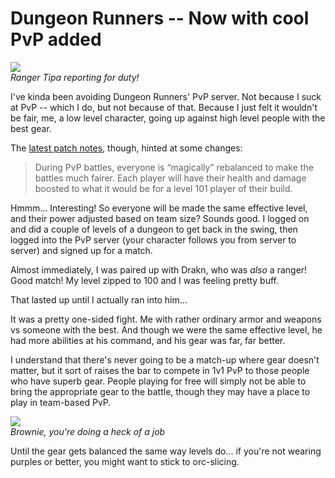 # Dungeon Runners -- Now with cool PvP added

![](http://westkarana.com/wp-content/uploads/2007/11/drwalking.jpg)  
*Ranger Tipa reporting for duty!*



I've kinda been avoiding Dungeon Runners' PvP server. Not because I suck at PvP -- which I do, but not because of that. Because I just felt it wouldn't be fair, me, a low level character, going up against high level people with the best gear.

The [latest patch notes](http://www.dungeonrunners.com/news/2007/10/server_downtime_13.html), though, hinted at some changes:


> During PvP battles, everyone is “magically” rebalanced to make the battles much fairer. Each player will have their health and damage boosted to what it would be for a level 101 player of their build.



Hmmm... Interesting! So everyone will be made the same effective level, and their power adjusted based on team size? Sounds good. I logged on and did a couple of levels of a dungeon to get back in the swing, then logged into the PvP server (your character follows you from server to server) and signed up for a match.

Almost immediately, I was paired up with Drakn, who was *also* a ranger! Good match! My level zipped to 100 and I was feeling pretty buff.

That lasted up until I actually ran into him...



It was a pretty one-sided fight. Me with rather ordinary armor and weapons vs someone with the best. And though we were the same effective level, he had more abilities at his command, and his gear was far, far better.

I understand that there's never going to be a match-up where gear doesn't matter, but it sort of raises the bar to compete in 1v1 PvP to those people who have superb gear. People playing for free will simply not be able to bring the appropriate gear to the battle, though they may have a place to play in team-based PvP.

![](http://westkarana.com/wp-content/uploads/2007/11/goodjob.jpg)  
*Brownie, you're doing a heck of a job*



Until the gear gets balanced the same way levels do... if you're not wearing purples or better, you might want to stick to orc-slicing.

